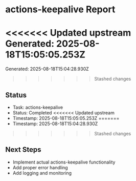 # actions-keepalive Report

<<<<<<< Updated upstream
Generated: 2025-08-18T15:05:05.253Z
=======
Generated: 2025-08-18T15:04:28.930Z
>>>>>>> Stashed changes

## Status
- Task: actions-keepalive
- Status: Completed
<<<<<<< Updated upstream
- Timestamp: 2025-08-18T15:05:05.253Z
=======
- Timestamp: 2025-08-18T15:04:28.930Z
>>>>>>> Stashed changes

## Next Steps
- Implement actual actions-keepalive functionality
- Add proper error handling
- Add logging and monitoring
